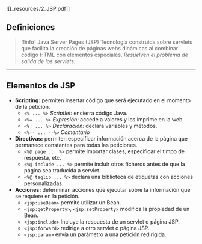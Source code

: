 
![[_resources/2_JSP.pdf]]

## Definiciones
> [!info] Java Server Pages (JSP)
> Tecnología construida sobre servlets que facilita la creación de páginas webs dinámicas al combinar código HTML con elementos especiales. *Resuelven el problema de salida de los servlets.*

---

## Elementos de JSP
- **Scripting:** permiten insertar código que será ejecutado en el momento de la petición.
	- `<% ... %>` *Scriptlet:* encierra código Java.
	- `<%= ... %>` *Expresión:* accede a valores y los imprime en la web.
	- `<%! ... %>` *Declaración:* declara variables y métodos.
	- `<%-- ... --%>` *Comentario*
- **Directivas:** permiten especificar información acerca de la página que permanece constantes para todas las peticiones.
	- `<%@ page ... %>` permite importar clases, especificar el timpo de respuesta, etc.
	- `<%@ include ... %>` permite incluir otros ficheros antes de que la página sea traducida a servlet.
	- `<%@ taglib ... %>` declara una biblioteca de etiquetas con acciones personalizadas.
- **Acciones:** determinan acciones que ejecutar sobre la información que se requiere en la petición.
	- `<jsp:useBean>` permite utilizar un Bean.
	- `<jsp:getProperty>`, `<jsp:setProperty>` modifica la propiedad de un Bean.
	- `<jsp:include>` Incluye la respuesta de un servlet o página JSP.
	- `<jsp:forward>` redirige a otro servlet o página JSP.
	- `<jsp:param>` envía un parámetro a una petición redirigida.